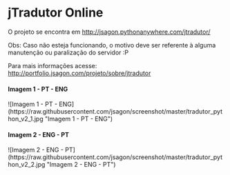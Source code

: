 # jTradutor Online

O projeto se encontra em http://jsagon.pythonanywhere.com/jtradutor/

Obs: Caso não esteja funcionando, o motivo deve ser referente à alguma manutenção ou paralização do servidor :P

Para mais informações acesse: http://portfolio.jsagon.com/projeto/sobre/jtradutor

<h4>Imagem 1 - PT - ENG</h4>
![Imagem 1 - PT - ENG](https://raw.githubusercontent.com/jsagon/screenshot/master/tradutor_python_v2_1.jpg "Imagem 1 - PT - ENG")

<h4>Imagem 2 - ENG - PT</h4>
![Imagem 2 - ENG - PT](https://raw.githubusercontent.com/jsagon/screenshot/master/tradutor_python_v2_2.jpg "Imagem 2 - ENG - PT")

